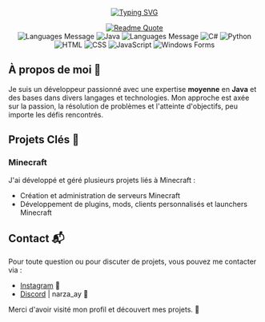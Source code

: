 <p align="center">
    <a href="https://git.io/typing-svg">
        <img src="https://readme-typing-svg.demolab.com?font=Rubik+Medium&size=30&duration=1609&pause=3000&color=9F9F9F&width=140&lines=Narza_ay" alt="Typing SVG" />
    </a>
</p>

<div align="center">
    <a href="https://github.com/piyushsuthar/github-readme-quotes">
        <img src="https://quotes-github-readme.vercel.app/api?type=horizontal&theme=dark&author=Carl%20Jung&quote=La%20vie%20n'est%20pas%20définie%20par%20ce%20qui%20nous%20arrive,%20mais%20par%20la%20manière%20dont%20nous%20choisissons%20de%20réagir." alt="Readme Quote" />
    </a>
</div>

<div align="center">
    <img src="https://img.shields.io/badge/Best%20language%20learned%20:-0d1117?style=for-the-badge&logo=java" alt="Languages Message">
    <img src="https://img.shields.io/badge/Java-ED8B00?style=for-the-badge" alt="Java">
    <img src="https://img.shields.io/badge/And%20low%20language%20expertise%20:-0d1117?style=for-the-badge&logo=java" alt="Languages Message">
    <img src="https://img.shields.io/badge/C%23-239120?style=for-the-badge" alt="C#">
    <img src="https://img.shields.io/badge/Python-3776AB?style=for-the-badge" alt="Python">
    <img src="https://img.shields.io/badge/HTML5-E34F26?style=for-the-badge" alt="HTML">
    <img src="https://img.shields.io/badge/CSS3-1572B6?style=for-the-badge" alt="CSS">
    <img src="https://img.shields.io/badge/JS-F7DF1E?style=for-the-badge&logoColor=black" alt="JavaScript">
    <img src="https://img.shields.io/badge/Windows_Forms-0078D6?style=for-the-badge" alt="Windows Forms">
</div>

## À propos de moi 🌟

Je suis un développeur passionné avec une expertise **moyenne** en **Java** et des bases dans divers langages et technologies. Mon approche est axée sur la passion, la résolution de problèmes et l'atteinte d'objectifs, peu importe les défis rencontrés.

## Projets Clés 🚀

### Minecraft
J'ai développé et géré plusieurs projets liés à Minecraft :
- Création et administration de serveurs Minecraft
- Développement de plugins, mods, clients personnalisés et launchers Minecraft

## Contact 📬

Pour toute question ou pour discuter de projets, vous pouvez me contacter via :
- [Instagram](https://www.instagram.com/vnt_enzo/) 📸
- [Discord](https://discord.com/app) | narza_ay 📨


Merci d'avoir visité mon profil et découvert mes projets. 🚀

